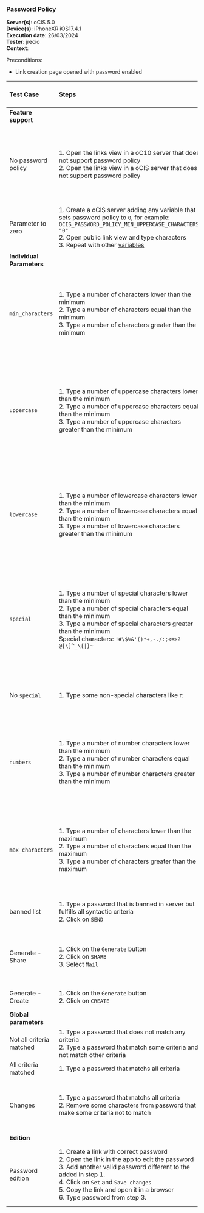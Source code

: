 ### Password Policy


**Server(s)**: oCIS 5.0<br>
**Device(s)**: iPhoneXR iOS17.4.1<br>
**Execution date**: 26/03/2024<br>
**Tester**: jrecio<br>
**Context**: <br>


Preconditions: 

- Link creation page opened with password enabled
 
| Test Case | Steps | Expected | Result | Related Comment / Defect | 
| :-------- | :---- | :------- | :----: | :----------------------- | 
|**Feature support**||||||
| No password policy | 1. Open the links view in a oC10 server that does not support password policy<br>2. Open the links view in a oCIS server that does not support password policy | 1. Criteria are not displayed and don't block the feature<br>2. Criteria are not displayed and don't block the feature| P m17 | `Generate` button to be removed |
| Parameter to zero | 1. Create a oCIS server adding any variable that sets password policy to `0`, for example: `OCIS_PASSWORD_POLICY_MIN_UPPERCASE_CHARACTERS: "0"`<br>2. Open public link view and type characters<br>3. Repeat with other [variables](https://github.com/owncloud/ocis/tree/master/services/frontend#the-password-policy) | 2. Min uppercase is not listed as criteria<br>3. Criteria with `0` not listed | P m17  |  |
|**Individual Parameters**||||||
| `min_characters` | 1. Type a number of characters lower than the minimum<br>2. Type a number of characters equal than the minimum<br>3. Type a number of characters greater than the minimum | 1. `At least x characters long` is ticked on red<br>2. `At least x characters long` is ticked on green<br>3. `At least x characters long` is ticked on green| P m17|  |
| `uppercase` | 1. Type a number of uppercase characters lower than the minimum<br>2. Type a number of uppercase characters equal than the minimum<br>3. Type a number of uppercase characters greater than the minimum | 1. `At least x uppercase characters ` is ticked on red<br>2. `At least x uppercase characters` is ticked on green<br>3. `At least x uppercase characters` is ticked on green| P m17 |  |
| `lowercase` | 1. Type a number of lowercase characters lower than the minimum<br>2. Type a number of lowercase characters equal than the minimum<br>3. Type a number of lowercase characters greater than the minimum | 1. `At least x lowercase characters ` is ticked on red<br>2. `At least x lowercase characters` is ticked on green<br>3. `At least x lowercase characters` is ticked on green| P m17 |  |
| `special` | 1. Type a number of special characters lower than the minimum<br>2. Type a number of special characters equal than the minimum<br>3. Type a number of special characters greater than the minimum<br>Special characters: `!#\$%&'()*+,-./:;<=>?@[\]^_\{\|}~`  | 1. `At least x special characters ` is ticked on red<br>2. `At least x special characters` is ticked on green<br>3. `At least x special characters` is ticked on green| P m17 |  |
| No `special` | 1. Type some non-special characters like  `π` | Special characters counter does not take these characters in account | P m17 |  |
| `numbers` | 1. Type a number of number characters lower than the minimum<br>2. Type a number of number characters equal than the minimum<br>3. Type a number of number characters greater than the minimum | 1. `At least x numbers ` is ticked on red<br>2. `At least x numbers` is ticked on green<br>3. `At least x numbers` is ticked on green| P m17 |  |
| `max_characters` | 1. Type a number of characters lower than the maximum<br>2. Type a number of characters equal than the maximum<br>3. Type a number of characters greater than the maximum | 1. `At most x characters long` is ticked on green<br>2. `At most x characters long` is ticked on green<br>3. `At most x characters long` is ticked on red| P m17 |  |
| banned list | 1. Type a password that is banned in server but fulfills all syntactic criteria<br>2. Click on `SEND` | Error: `Unfortunately, `<br>`your password in commonly used`  | P m17 |  |
| Generate - Share | 1. Click on the `Generate` button<br>2. Click on `SHARE`<br>3. Select `Mail` |  2. Share sheet open<br>3. Check in the mail body that the password is attache to the link| P m17 |  |
| Generate - Create | 1. Click on the `Generate` button<br>2. Click on `CREATE` | Link is saved with password (check in web) | P m17 |  |
|**Global parameters**||||||
| Not all criteria matched | 1. Type a password that does not match any criteria<br>2. Type a password that match some criteria and not match other criteria  | 1. `Set` button locked <br>2. `Set` button locked | P m17 | |
| All criteria matched | 1. Type a password that matchs all criteria | `Set` button unlocked  | P m17 |  |
| Changes | 1. Type a password that matchs all criteria<br>2. Remove some characters from password that make some criteria not to match | 1. All criteria in green and `Set` unlocked<br>2. Criteria turns to red again and `Set` locked<br> | P m17 |  |
|**Edition**||||||
| Password edition | 1. Create a link with correct password<br>2. Open the link in the app to edit the password<br>3. Add another valid password different to the added in step 1.<br>4. Click on `Set` and `Save changes`<br>5. Copy the link and open it in a browser<br>6. Type password from step 3. | Item is displayed in browser | F m11 | Generation after removing existing makes the password not recoverable |
